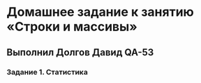 # Домашнее задание к занятию «Строки и массивы»
## Выполнил Долгов Давид QA-53
### Задание 1. Статистика